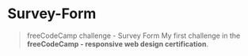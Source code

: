 # Survey-Form
> freeCodeCamp challenge - Survey Form
My first challenge in the **freeCodeCamp - responsive web design certification**.
